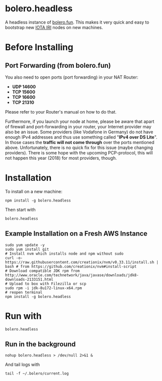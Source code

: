 # bolero.headless
A headless instance of [bolero.fun](https://github.com/SemkoDev/bolero.fun). This makes it very quick and easy to bootstrap new [IOTA IRI](https://github.com/iotaledger/iri) nodes on new machines.

# Before Installing

## Port Forwarding (from bolero.fun)

You also need to open ports (port forwarding) in your NAT Router:

* **UDP 14600**
* **TCP 15600**
* **TCP 16600**
* **TCP 21310**

Please refer to your Router's manual on how to do that.

Furthermore, if you launch your node at home, please be aware that apart of firewall and port-forwarding in
your router, your Internet provider may also be an issue. Some providers (like Vodafone in Germany) do not have enough IPv4 addresses and
thus use something called "**IPv4 over DS Lite**". In those cases the **traffic will not come through** over the ports
mentioned above. Unfortunately, there is no quick fix for this issue (maybe changing providers).
There is some hope with the upcoming PCP-protocol, this will not happen this year (2018) for most providers, though.

# Installation
To install on a new machine:

    npm install -g bolero.headless

Then start with

    bolero.headless

## Example Installation on a Fresh AWS Instance

    sudo yum update -y
    sudo yum install git
    # Install nvm which installs node and npm without sudo
    curl -o- https://raw.githubusercontent.com/creationix/nvm/v0.33.11/install.sh | bash # from https://github.com/creationix/nvm#install-script
    # Download compatible JDK rpm from http://www.oracle.com/technetwork/java/javase/downloads/jdk8-downloads-2133151.html
    # Upload to box with Filezilla or scp
    sudo rpm -i jdk-8u172-linux-x64.rpm
    # reopen terminal
    npm install -g bolero.headless

# Run with

    bolero.headless

## Run in the background

    nohup bolero.headless > /dev/null 2>&1 &

And tail logs with

    tail -f ~/.bolero/current.log